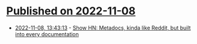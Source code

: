 # [Published on 2022-11-08](index.md)

* [2022-11-08, 13:43:13](https://news.ycombinator.com/item?id=33518828) - [Show HN: Metadocs, kinda like Reddit, but built into every documentation](https://metadocs8.com/)
